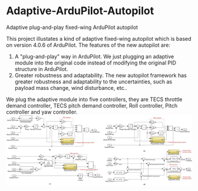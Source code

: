 # Adaptive-ArduPilot-Autopilot
Adaptive plug-and-play fixed-wing ArduPilot autopilot

This project illustates a kind of adaptive fixed-wing autopilot which is based on version 4.0.6 of ArduPilot. The features of the new autopilot are:
1. A "plug-and-play" way in ArduPilot. We just plugging an adaptive module into the original code instead of modifying the original PID structure in ArduPilot.
2. Greater robustness and adaptability. The new autopilot framework has greater robustness and adaptability to the uncertainties, such as payload mass change, wind disturbance, etc..

We plug the adaptive module into five controllers, they are TECS throttle demand controller, TECS pitch demand controller, Roll controller, Pitch controller and yaw controller.
![loop](./loop.jpg)

